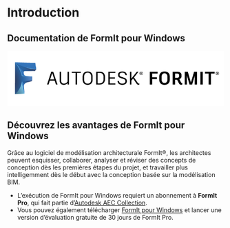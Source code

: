 # Introduction

## Documentation de FormIt pour Windows

![](<.gitbook/assets/b5030b43-df24-4259-ad6a-94bcad61bc78 (1).png>)

## Découvrez les avantages de FormIt pour Windows

Grâce au logiciel de modélisation architecturale FormIt®, les architectes peuvent esquisser, collaborer, analyser et réviser des concepts de conception dès les premières étapes du projet, et travailler plus intelligemment dès le début avec la conception basée sur la modélisation BIM.

* L’exécution de FormIt pour Windows requiert un abonnement à **FormIt Pro**, qui fait partie d’[Autodesk AEC Collection](https://www.autodesk.fr/collections/architecture-engineering-construction/overview).
* Vous pouvez également télécharger [FormIt pour Windows](https://formit.autodesk.com/page/download) et lancer une version d’évaluation gratuite de 30 jours de FormIt Pro.


